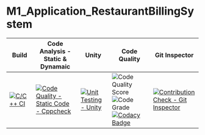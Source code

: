 # M1_Application_RestaurantBillingSystem
| Build | Code Analysis - Static & Dynamaic | Unity | Code Quality | Git Inspector |
|---|---|---|---|---|
| [![C/C++ CI](https://github.com/Akilan-droid/M1_Application_RestaurantBillingSystem/actions/workflows/Linux.yml/badge.svg)](https://github.com/Akilan-droid/M1_Application_RestaurantBillingSystem/actions/workflows/Linux.yml) | [![Code Quality - Static Code - Cppcheck](https://github.com/alrichroshan/M1_App_FinancialCalculator/actions/workflows/cppcheck.yml/badge.svg)](https://github.com/alrichroshan/M1_App_FinancialCalculator/actions/workflows/cppcheck.yml) | [![Unit Testing - Unity](https://github.com/alrichroshan/M1_App_FinancialCalculator/actions/workflows/unity.yml/badge.svg)](https://github.com/alrichroshan/M1_App_FinancialCalculator/actions/workflows/unity.yml) | ![Code Quality Score](https://api.codiga.io/project/29805/score/svg) ![Code Grade](https://api.codiga.io/project/29805/status/svg) [![Codacy Badge](https://app.codacy.com/project/badge/Grade/64062f40fcd344b2af90a97dbfe2653d)](https://www.codacy.com/gh/alrichroshan/M1_App_FinancialCalculator/dashboard?utm_source=github.com&amp;utm_medium=referral&amp;utm_content=alrichroshan/M1_App_FinancialCalculator&amp;utm_campaign=Badge_Grade) | [![Contribution Check - Git Inspector](https://github.com/alrichroshan/M1_App_FinancialCalculator/actions/workflows/gitinspector.yml/badge.svg)](https://github.com/alrichroshan/M1_App_FinancialCalculator/actions/workflows/gitinspector.yml) |
